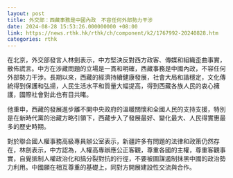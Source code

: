 ```yaml
---
layout: post
title: 外交部：西藏事務是中國內政　不容任何外部勢力干涉
date: 2024-08-28 15:53:26.000000000 +08:00
link: https://news.rthk.hk/rthk/ch/component/k2/1767992-20240828.htm
categories: rthk
---
```


在北京，外交部發言人林劍表示，中方堅決反對西方政客、傳媒和組織歪曲事實，散佈謊言。中方在涉藏問題的立場是一貫和明確，西藏事務是中國內政，不容任何外部勢力干涉。長期以來，西藏的經濟持續健康發展，社會大局和諧穩定，文化傳統得到保護和弘揚，人民生活水平和質量大幅提高，得到西藏各族人民的衷心擁護，國際社會對此也有目共睹。

他重申，西藏的發展進步離不開中央政府的溫暖關懷和全國人民的支持支援，特別是在新時代黨的治藏方略引領下，西藏步入了發展最好、變化最大、人民得實惠最多的歷史時期。

對於聯合國人權事務高級專員辦公室表示，新疆許多有問題的法律和政策仍然存在，林劍表示，中方認為，人權高專辦應公正客觀，尊重各國的主權，尊重客觀事實，自覺抵制人權政治化和搞分裂對抗的行徑，不要被圖謀遏制抹黑中國的政治勢力利用。中國願在相互尊重的基礎上，同對方開展建設性交流與合作。
